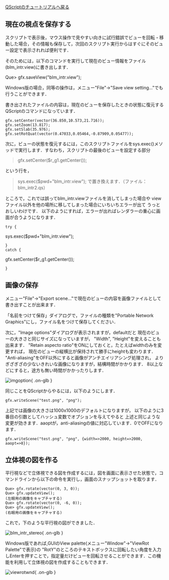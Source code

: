 [QScriptのチュートリアルへ戻る](../../../Documents/QScriptのチュートリアル/)



## 現在の視点を保存する
スクリプトで表示後，マウス操作で見やすい向きに試行錯誤でビューを回転・移動した場合，その情報も保存して，次回のスクリプト実行からはすぐにそのビュー設定で表示されれば便利です． 

そのためには，以下のコマンドを実行して現在のビュー情報をファイル(blm_intr.view)に書き出します． 

Que> gfx.saveView("blm_intr.view");

Windows版の場合，同等の操作は，メニュー"File"→"Save view setting..."でも行うことができます． 

書き出されたファイルの内容は，現在のビューを保存したときの状態に復元するQScriptのコマンドになっています． 

```
gfx.setCenter(vector(36.850,10.573,21.716));
gfx.setZoom(13.817);
gfx.setSlab(35.976);
gfx.setRotQuat(vector(0.47033,0.05464,-0.87909,0.05477));
```

次に，ビューの状態を復元するには，このスクリプトファイルをsys.exec()メソッドで実行します．すなわち，スクリプトの最後のビューを設定する部分

> gfx.setCenter($r_g1.getCenter());

という行を，

> sys.exec($pwd+"blm_intr.view");
で置き換えます．（ファイル：blm_intr2.qs）

ところで，これでは誤ってblm_intr.viewファイルを消してしまった場合や
viewファイル以外を他の場所に移してしまった場合にいちいちエラーが出て
うっとおしいわけです．
以下のようにすれば，エラーが出ればレンダラーの重心に画面が合うようになります．

```
try {
```
 sys.exec($pwd+"blm_intr.view");
```
}
catch {
```
 gfx.setCenter($r_g1.getCenter());
```
}
```


## 画像の保存
メニュー"File"→"Export scene..."で現在のビューの内容を画像ファイルとして
書き出すことが出来ます．

「名前をつけて保存」ダイアログで，ファイルの種類を"Portable Network Graphics"にし，ファイル名をつけて保存してください．

次に，"Image options"ダイアログが表示されますが，defaultだと
現在のビューの大きさと同じサイズになっていますが，
"Width", "Height"を変えることも出来ます．
"Retain aspecto ratio"をONにしておくと，たとえばwidthのみを変更すれば，
現在のビューの縦横比が保持されて勝手にheightも変わります．
"Anti-aliasing"をOFF以外にすると画像がアンチエイリアシング処理され，
よりぎざぎざの少ないきれいな画像になりますが，結構時間がかかります．
8以上などにすると，途方も無い時間がかかったりします．


![imgoption](../../../assets/images/Documents/QScriptのチュートリアル/Step5/imgoption.png){ .on-glb }


同じことをQScriptからやるには，以下のようにします．
```
gfx.writeScene("test.png", "png");
```

上記では画像の大きさは1000x1000のデフォルトになりますが，
以下のように3番目の引数としてハッシュ変数でオプションを与えてやると
上述と同じような変更が効きます．aaoptが，anti-aliasingの値に対応しています．0でOFFになります．
```
gfx.writeScene("test.png", "png", {width=>2000, height=>2000, aaopt=>8});
```

## 立体視の図を作る 
平行視などで立体視できる図を作成するには，図を画面に表示させた状態で，コマンドラインから以下の命令を実行し，画面のスナップショットを取ります． 
```
Que> gfx.rotate(vector(0, 3, 0));
Que> gfx.updateView();
(左眼用の画像をキャプチャする)
Que> gfx.rotate(vector(0, -6, 0));
Que> gfx.updateView();
(右眼用の画像をキャプチャする)
```

これで，下のような平行視の図ができました． 


![blm_intr_stereo](../../../assets/images/Documents/QScriptのチュートリアル/Step5/blm_intr_stereo.png){ .on-glb }


Windows版であれば,GUIのView palette(メニュー"Window"→"ViewRot Palette"で表示)の "RotY"のところのテキストボックスに回転したい角度を入力しEnterを押すことで，指定量だけビューを回転させることができます．この機能を利用して立体視の図を作成することもできます． 

![viewrotwnd](../../../assets/images/Documents/QScriptのチュートリアル/Step5/viewrotwnd.png){ .on-glb }
